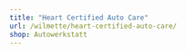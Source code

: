 ```yaml
---
title: "Heart Certified Auto Care"
url: /wilmette/heart-certified-auto-care/
shop: Autowerkstatt
---
```

